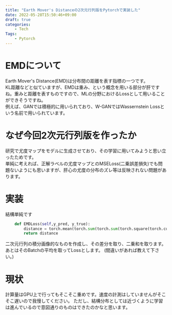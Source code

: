 ```yaml
---
title: "Earth Mover's Distanceの2次元行列版をPytorchで実装した"
date: 2022-05-28T15:50:46+09:00
draft: true
categories:
    - Tech
Tags:
    - Pytorch
---
```


# EMDについて
Earth Mover's Distance(EMD)は分布間の距離を表す指標の一つです。<br>
KL距離などと似ていますが、EMDは重み、という概念を用いる部分が肝ですね。重みと距離を表すものですので、MLの分野におけるLossとして用いることができそうですね。<br>
例えば、GANでは積極的に用いられており、W-GANではWassernstein Lossという名前で用いられています。<br>

# なぜ今回2次元行列版を作ったか
研究で尤度マップをモデルに生成させており、その学習に用いてみようと思い立ったためです。<br>
単純に考えれば、正解ラベルの尤度マップとのMSELoss(二乗誤差損失)でも問題ないようにも思いますが、肝心の尤度の分布のズレ等は反映されない問題があります。

# 実装
結構単純です<br>
~~~python
    def EMDLoss(self,y_pred, y_true):
        distance = torch.mean(torch.sum(torch.sum(torch.square(torch.cumsum(torch.cumsum(y_true, dim=3), dim=2) - torch.cumsum(torch.cumsum(y_pred, dim=3),dim=2)),dim=3), dim=2))
        return distance
~~~
二次元行列の積分画像的なものを作成し、その差分を取り、二乗和を取ります。あとはそのBatchの平均を取ってLossとします。
(間違いがあれば教えて下さい。)<br>

# 現状
計算量はGPU上で行ってもそこそこ重めです。速度の計測はしていませんがそこそこ遅いので我慢してください。
ただし、結構分布としては近づくように学習は進んでいるので意図通りのものはできたのかなと思います。
